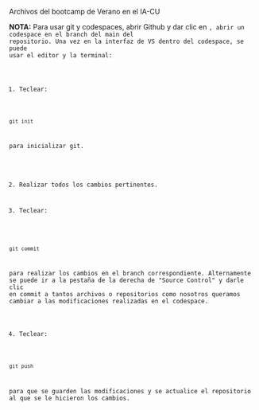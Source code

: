 Archivos del bootcamp de Verano en el IA-CU

**NOTA:**
Para usar git y codespaces, abrir Github y dar clic en <Code>, abrir un codespace en el branch del main del repositorio.
Una vez en la interfaz de VS dentro del codespace, se puede usar el editor y la terminal:

1. Teclear:
```
git init
```
para inicializar git.

2. Realizar todos los cambios pertinentes.

3. Teclear:
```
git commit
```
para realizar los cambios en el branch correspondiente. Alternamente se puede ir a la pestaña de la derecha de "Source Control" y darle clic en commit a tantos archivos o repositorios como nosotros queramos cambiar a las modificaciones realizadas en el codespace.

4. Teclear:
```
git push
```
para que se guarden las modificaciones y se actualice el repositorio al que se le hicieron los cambios.